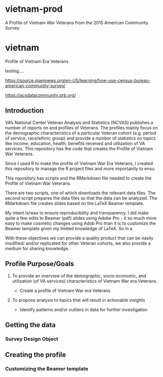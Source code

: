 # vietnam-prod
A Profile of Vietnam War Veterans from the 2015 American Community Survey


# vietnam
Profile of Vietnam Era Veterans

testing....

https://source.opennews.org/en-US/learning/how-use-census-bureau-american-community-survey/


https://acsdatacommunity.prb.org/

## Introduction

VA’s National Center Veteran Analysis and Statistics (NCVAS) publishes a number of reports on and profiles of Veterans. The profiles mainly focus on the demographic characteristics of a particular Veteran cohort (e.g. period of service, race/ethnic group) and provide a number of statistics on topics like income, education, health, benefits received and utilization of VA services. This repository has the code that creates the Profile of Vietnam War Veterans. 

Since I used R to make the profile of Vietnam War Era Veterans, I created this repository to manage the R project files and more importantly to ensu. 

This repository has scripts and the RMarkdown file needed to create the Profile of Vietnam War Veterans. 

There are two scripts, one of which downloads the relevant data files. The second script prepares the data files so that the data can be analyzed. The RMarkdown file creates slides based on the LaTeX Beamer template. 

My intent is/was to ensure reproducibility and transparency. I did make quite a few edits to Beamer (pdf) slides using Adobe Pro - it so much more easy to make cosmetic changes using Adob Pro than it is to customize the Beamer template given my limited knowledge of LaTeX. So in a 


With these objectives we can provide a quality product that can be easily modified/ and/or replicated for other Veteran cohorts, we also provide a medium for sharing knowledge. 


## Profile Purpose/Goals

1. To provide an overview of the demographic, socio-economic, and utilization (of VA services) characteristics of Vietnam War era Veterans. 
    * Create a profile of Vietnam War era Veterans

2. To propose analysis to topics that will result in actionable insights
    * Identify patterns and/or outliers in data for further investigation


## Getting the data

### Survey Design Object 

## Creating the profile

### Customizing the Beamer template
